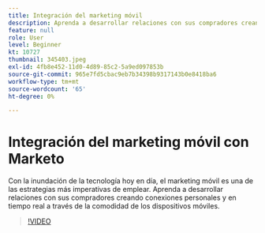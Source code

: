 ```yaml
---
title: Integración del marketing móvil
description: Aprenda a desarrollar relaciones con sus compradores creando conexiones personales y en tiempo real a través de la comodidad de los dispositivos móviles.
feature: null
role: User
level: Beginner
kt: 10727
thumbnail: 345403.jpeg
exl-id: 4fb8e452-11d0-4d89-85c2-5a9ed097853b
source-git-commit: 965e7fd5cbac9eb7b34398b9317143b0e8418ba6
workflow-type: tm+mt
source-wordcount: '65'
ht-degree: 0%

---
```


# Integración del marketing móvil con Marketo

Con la inundación de la tecnología hoy en día, el marketing móvil es una de las estrategias más imperativas de emplear. Aprenda a desarrollar relaciones con sus compradores creando conexiones personales y en tiempo real a través de la comodidad de los dispositivos móviles.

>[!VIDEO](https://video.tv.adobe.com/v/345403/?quality=12&learn=on)
